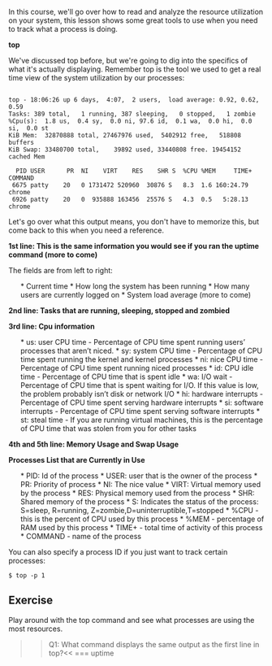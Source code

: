 In this course, we'll go over how to read and analyze the resource utilization on your system, this lesson shows some great tools to use when you need to track what a process is doing. 

**top**

We've discussed top before, but we're going to dig into the specifics of what it's actually displaying. Remember top is the tool we used to get a real time view of the system utilization by our processes:

```

top - 18:06:26 up 6 days,  4:07,  2 users,  load average: 0.92, 0.62, 0.59
Tasks: 389 total,   1 running, 387 sleeping,   0 stopped,   1 zombie
%Cpu(s):  1.8 us,  0.4 sy,  0.0 ni, 97.6 id,  0.1 wa,  0.0 hi,  0.0 si,  0.0 st
KiB Mem:  32870888 total, 27467976 used,  5402912 free,   518808 buffers
KiB Swap: 33480700 total,    39892 used, 33440808 free. 19454152 cached Mem

  PID USER      PR  NI    VIRT    RES    SHR S  %CPU %MEM     TIME+ COMMAND                             
 6675 patty    20   0 1731472 520960  30876 S   8.3  1.6 160:24.79 chrome                             
 6926 patty    20   0  935888 163456  25576 S   4.3  0.5   5:28.13 chrome 

```

Let's go over what this output means, you don't have to memorize this, but come back to this when you need a reference.

**1st line: This is the same information you would see if you ran the uptime command (more to come)**

The fields are from left to right:
<ol>
* Current time
* How long the system has been running
* How many users are currently logged on
* System load average (more to come)
</ol>

**2nd line: Tasks that are running, sleeping, stopped and zombied**

**3rd line: Cpu information**

<ol>
* us: user CPU time - Percentage of CPU time spent running users’ processes that aren’t niced.
* sy: system CPU time - Percentage of CPU time spent running the kernel and kernel processes
* ni: nice CPU time - Percentage of CPU time spent running niced processes
* id: CPU idle time - Percentage of CPU time that is spent idle
* wa: I/O wait - Percentage of CPU time that is spent waiting for I/O. If this value is low, the problem probably isn’t disk or network I/O 
* hi: hardware interrupts - Percentage of CPU time spent serving hardware interrupts
* si: software interrupts - Percentage of CPU time spent serving software interrupts
* st: steal time - If you are running virtual machines, this is the percentage of CPU time that was stolen from you for other tasks
</ol>

**4th and 5th line: Memory Usage and Swap Usage**

**Processes List that are Currently in Use**

<ol>
* PID: Id of the process
* USER: user that is the owner of the process
* PR: Priority of process
* NI: The nice value
* VIRT: Virtual memory used by the process
* RES: Physical memory used from the process
* SHR: Shared memory of the process
* S: Indicates the status of the process: S=sleep, R=running, Z=zombie,D=uninterruptible,T=stopped
* %CPU - this is the percent of CPU used by this process
* %MEM - percentage of RAM used by this process
* TIME+ - total time of activity of this process
* COMMAND - name of the process
</ol>

You can also specify a process ID if you just want to track certain processes:

```
$ top -p 1
```

## Exercise

Play around with the top command and see what processes are using the most resources.

>>Q1: What command displays the same output as the first line in top?<<
=== uptime
